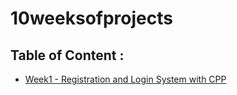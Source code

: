 # 10weeksofprojects

## Table of Content :
- [Week1 - Registration and Login System with CPP](https://github.com/itsKiranay/10weeksofprojects/tree/master/week1)
